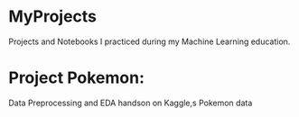 # MyProjects
Projects and Notebooks I practiced during my Machine Learning education.


# Project Pokemon:

Data Preprocessing and EDA handson on Kaggle,s Pokemon data
